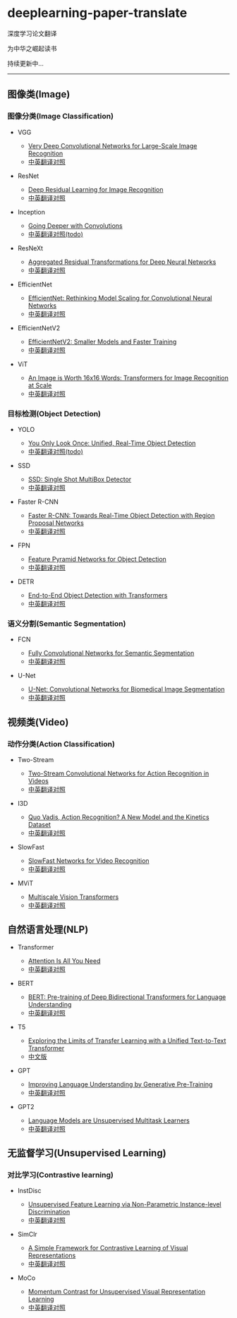 # deeplearning-paper-translate
深度学习论文翻译

为中华之崛起读书

持续更新中...

---

## 图像类(Image)
### 图像分类(Image Classification)
- VGG
  - [Very Deep Convolutional Networks for Large-Scale Image Recognition](https://arxiv.org/abs/1409.1556)
  - [中英翻译对照](cv/image_classification/vgg.md)


- ResNet
  - [Deep Residual Learning for Image Recognition](https://arxiv.org/abs/1512.03385)
  - [中英翻译对照](cv/image_classification/resnet.md)


- Inception
  - [Going Deeper with Convolutions](https://arxiv.org/abs/1409.4842)
  - [中英翻译对照(todo)]()

  
- ResNeXt
  - [Aggregated Residual Transformations for Deep Neural Networks](https://arxiv.org/abs/1611.05431)
  - [中英翻译对照](cv/image_classification/resnext.md)


- EfficientNet
  - [EfficientNet: Rethinking Model Scaling for Convolutional Neural Networks](https://arxiv.org/abs/1905.11946)
  - [中英翻译对照](cv/image_classification/EfficientNet.md)


- EfficientNetV2
  - [EfficientNetV2: Smaller Models and Faster Training](https://arxiv.org/abs/2104.00298)
  - [中英翻译对照](cv/image_classification/EfficientNet_V2.md)


- ViT
  - [An Image is Worth 16x16 Words: Transformers for Image Recognition at Scale](https://arxiv.org/abs/2010.11929)
  - [中英翻译对照](cv/image_classification/vit.md)

### 目标检测(Object Detection)

- YOLO
  - [You Only Look Once: Unified, Real-Time Object Detection](https://arxiv.org/abs/1506.02640)
  - [中英翻译对照(todo)]()


- SSD
  - [SSD: Single Shot MultiBox Detector](https://arxiv.org/abs/1512.02325)
  - [中英翻译对照](cv/object_detection/SSD.md)


- Faster R-CNN
  - [Faster R-CNN: Towards Real-Time Object Detection with Region Proposal Networks](https://arxiv.org/abs/1506.01497v2)
  - [中英翻译对照](cv/object_detection/faster-r-cnn.md)


- FPN
  - [Feature Pyramid Networks for Object Detection](https://arxiv.org/abs/1612.03144)
  - [中英翻译对照](cv/object_detection/fpn.md)


- DETR
  - [End-to-End Object Detection with Transformers](https://arxiv.org/abs/2005.12872)
  - [中英翻译对照](cv/object_detection/detr.md)


### 语义分割(Semantic Segmentation)
- FCN
  - [Fully Convolutional Networks for Semantic Segmentation](https://arxiv.org/abs/1411.4038)
  - [中英翻译对照](cv/semantic_segmentation/fcn.md)


- U-Net
  - [U-Net: Convolutional Networks for Biomedical Image Segmentation](https://arxiv.org/abs/1505.04597)
  - [中英翻译对照](cv/semantic_segmentation/u-net.md)


## 视频类(Video)
### 动作分类(Action Classification)
- Two-Stream
  - [Two-Stream Convolutional Networks for Action Recognition in Videos](https://proceedings.neurips.cc/paper/2014/file/00ec53c4682d36f5c4359f4ae7bd7ba1-Paper.pdf)
  - [中英翻译对照](cv/action_classification/two_stream.md)


- I3D
  - [Quo Vadis, Action Recognition? A New Model and the Kinetics Dataset](https://arxiv.org/abs/1705.07750)
  - [中英翻译对照](cv/action_classification/I3D.md)


- SlowFast
  - [SlowFast Networks for Video Recognition](https://arxiv.org/abs/1812.03982)
  - [中英翻译对照](cv/action_classification/slow_fast.md)


- MViT
  - [Multiscale Vision Transformers](https://arxiv.org/abs/2104.11227)
  - [中英翻译对照](cv/action_classification/mvit.md)
  
## 自然语言处理(NLP)
- Transformer
  - [Attention Is All You Need](https://arxiv.org/abs/1706.03762)
  - [中英翻译对照](nlp/transformer.md)


- BERT
  - [BERT: Pre-training of Deep Bidirectional Transformers for Language Understanding](https://arxiv.org/abs/1810.04805)
  - [中英翻译对照](nlp/bert.md)


- T5
  - [Exploring the Limits of Transfer Learning with a Unified Text-to-Text Transformer](https://arxiv.org/abs/1910.10683)
  - [中文版](nlp/T5.pdf)


- GPT
  - [Improving Language Understanding by Generative Pre-Training](https://s3-us-west-2.amazonaws.com/openai-assets/research-covers/language-unsupervised/language_understanding_paper.pdf)
  - [中英翻译对照](nlp/gpt.md)


- GPT2
  - [Language Models are Unsupervised Multitask Learners](https://cdn.openai.com/better-language-models/language_models_are_unsupervised_multitask_learners.pdf)
  - [中英翻译对照](nlp/gpt2.md)

## 无监督学习(Unsupervised Learning)
### 对比学习(Contrastive learning)


- InstDisc
  - [Unsupervised Feature Learning via Non-Parametric Instance-level Discrimination](https://arxiv.org/abs/1805.01978)
  - [中英翻译对照](cv/unsupervise_learning/InstDisc.md)
  

- SimClr
  - [A Simple Framework for Contrastive Learning of Visual Representations](https://arxiv.org/abs/2002.05709)
  - [中英翻译对照](cv/unsupervise_learning/sim_clr.md)


- MoCo
  - [Momentum Contrast for Unsupervised Visual Representation Learning](https://arxiv.org/abs/1911.05722)
  - [中英翻译对照](cv/unsupervise_learning/moco.md)
